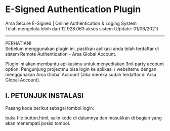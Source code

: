 # E-Signed Authentication Plugin
Arsa Secure E-Signed | Online Authentication &amp; Loging System
<br>
Telah mengelola lebih dari 12.928.063 akses sistem (Update: 01/06/2021)
<hr>
PERHATIAN! 
<br>
Sebelum menggunakan plugin ini, pastikan aplikasi anda telah terdaftar di sistem Remote Authentication - Arsa Global Account.

Plugin ini akan membantu aplikasimu untuk menyediakan 3rd-party account option. Pengunjung projectmu bisa login ke aplikasi / websitemu dengan menggunakan Arsa Global Account (Jika mereka sudah terdaftar di Arsa Global Account).

<h2>I. PETUNJUK INSTALASI</h2>

Pasang kode berikut sebagai tombol login:

buka file button.html, salin kode di dalamnya dan masukkan di bagian yang akan menempati posisi tombol.
